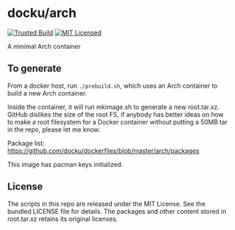 docku/arch
==========

[![Trusted Build](http://img.shields.io/badge/trusted-build-green.svg)](https://index.docker.io/u/docku/arch/)
[![MIT Licensed](http://img.shields.io/badge/license-MIT-green.svg)](https://tldrlegal.com/license/mit-license)

A minimal Arch container

## To generate

From a docker host, run `./prebuild.sh`, which uses an Arch container to build
a new Arch container.

Inside the container, it will run mkimage.sh to generate a new root.tar.xz.
GitHub dislikes the size of the root FS, if anybody has better ideas on how to
make a root filesystem for a Docker container without putting a 50MB tar in
the repo, please let me know.

Package list: https://github.com/docku/dockerfiles/blob/master/arch/packages

This image has pacman keys initialized.

## License

The scripts in this repo are released under the MIT License. See the bundled
LICENSE file for details. The packages and other content stored in root.tar.xz
retains its original licenses.

